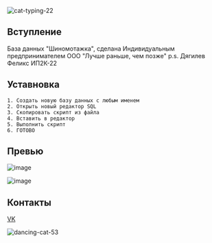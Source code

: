 ![cat-typing-22](https://user-images.githubusercontent.com/114806441/197030991-25f6454c-8195-4bff-a851-0db885c48a8e.gif)


## Вступление 

База данных "Шиномотажка", сделана Индивидуальным предпринимателем ООО "Лучше раньше, чем позже" p.s. Дягилев Феликс ИП2К-22

## Уставновка

```
1. Создать новую базу данных с любым именем
2. Открыть новый редактор SQL
3. Скопировать скрипт из файла 
4. Вставить в редактор 
5. Выполнить скрипт 
6. ГОТОВО
```

## Превью

![image](https://user-images.githubusercontent.com/114806441/197027665-6261b527-28da-4575-898f-a173e50624ce.png)

![image](https://user-images.githubusercontent.com/114806441/197027791-363fb5be-b9ae-41a6-aae9-734b540399fc.png)

## Контакты 

 [VK](https://vk.com/id688464257)

![dancing-cat-53](https://user-images.githubusercontent.com/114806441/197027858-59945789-700f-4d72-8706-7cd64273ef44.gif)
